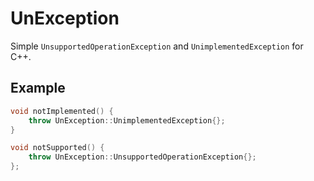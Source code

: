 # UnException

Simple `UnsupportedOperationException` and `UnimplementedException` for C++.

## Example

```c++
void notImplemented() {
	throw UnException::UnimplementedException{};
}

void notSupported() {
	throw UnException::UnsupportedOperationException{};
};
```
